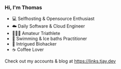 ### Hi, I'm Thomas

- 💻 Selfhosting & Opensource Enthusiast
- ☁️ Daily Software & Cloud Engineer
- 🚴🏼‍♂️ Amateur Triathlete
- 🧊 Swimming & Ice baths Practitioner
- 🌿 Intrigued Biohacker
- ☕️ Coffee Lover

Check out my accounts & blog at https://links.tjay.dev

<!--
**tomajask/tomajask** is a ✨ _special_ ✨ repository because its `README.md` (this file) appears on your GitHub profile.

Here are some ideas to get you started:

- 🔭 I’m currently working on ...
- 🌱 I’m currently learning ...
- 👯 I’m looking to collaborate on ...
- 🤔 I’m looking for help with ...
- 💬 Ask me about ...
- 📫 How to reach me: ...
- 😄 Pronouns: ...
- ⚡ Fun fact: ...
-->
